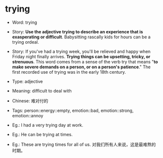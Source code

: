 # trying

- Word: trying
- Story: **Use the adjective trying to describe an experience that is exasperating or difficult**. Babysitting rascally kids for hours can be a trying ordeal.
- Story: If you've had a trying week, you'll be relieved and happy when Friday night finally arrives. **Trying things can be upsetting, tricky, or strenuous**. This word comes from a sense of the verb try that means "**to make severe demands on a person, or on a person's patience**." The first recorded use of trying was in the early 18th century.

- Type: adjective
- Meaning: difficult to deal with
- Chinese: 难对付的
- Tags: person::energy::empty, emotion::bad, emotion::strong, emotion::annoy
- Eg.: I had a very trying day at work.
- Eg.: He can be trying at times.
- Eg.: These are trying times for all of us. 对我们所有人来说，这是最难熬的时期。

